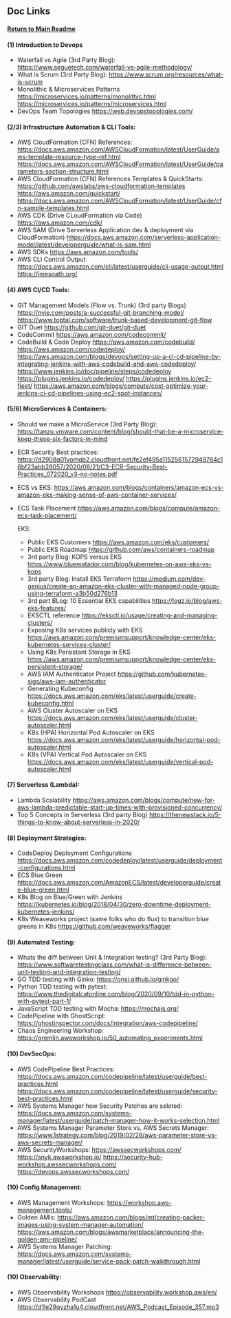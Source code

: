 ## Doc Links

#### [Return to Main Readme](https://github.com/virtmerlin/mglab-share-eks#links)

#### (1) Introduction to Devops

- Waterfall vs Agile (3rd Party Blog):
  https://www.seguetech.com/waterfall-vs-agile-methodology/
- What is Scrum (3rd Party Blog):
  https://www.scrum.org/resources/what-is-scrum
- Monolithic & Microservices Patterns
  https://microservices.io/patterns/monolithic.html
  https://microservices.io/patterns/microservices.html
- DevOps Team Topologies
  https://web.devopstopologies.com/

#### (2/3) Infrastructure Automation & CLI Tools:

- AWS CloudFormation (CFN) References:
  https://docs.aws.amazon.com/AWSCloudFormation/latest/UserGuide/aws-template-resource-type-ref.html
  https://docs.aws.amazon.com/AWSCloudFormation/latest/UserGuide/parameters-section-structure.html
- AWS CloudFormation (CFN) References Templates & QuickStarts:
  https://github.com/awslabs/aws-cloudformation-templates
  https://aws.amazon.com/quickstart/
  https://docs.aws.amazon.com/AWSCloudFormation/latest/UserGuide/cfn-sample-templates.html
- AWS CDK (Drive CLoudFormation via Code)
  https://aws.amazon.com/cdk/
- AWS SAM (Drive Serverless Application dev & deployment via CloudFormation)
  https://docs.aws.amazon.com/serverless-application-model/latest/developerguide/what-is-sam.html
- AWS SDKs
  https://aws.amazon.com/tools/
- AWS CLI Control Output
  https://docs.aws.amazon.com/cli/latest/userguide/cli-usage-output.html
  https://jmespath.org/

#### (4) AWS CI/CD Tools:

- GIT Management Models (Flow vs. Trunk) (3rd party Blogs)
  https://nvie.com/posts/a-successful-git-branching-model/
  https://www.toptal.com/software/trunk-based-development-git-flow
- GIT Duet
  https://github.com/git-duet/git-duet
- CodeCommit
  https://aws.amazon.com/codecommit/
- CodeBuild & Code Deploy
  https://aws.amazon.com/codebuild/
  https://aws.amazon.com/codedeploy/
  https://aws.amazon.com/blogs/devops/setting-up-a-ci-cd-pipeline-by-integrating-jenkins-with-aws-codebuild-and-aws-codedeploy/
  https://www.jenkins.io/doc/pipeline/steps/codedeploy
  https://plugins.jenkins.io/codedeploy/
  https://plugins.jenkins.io/ec2-fleet/
  https://aws.amazon.com/blogs/compute/cost-optimize-your-jenkins-ci-cd-pipelines-using-ec2-spot-instances/

#### (5/6) MicroServices & Containers:

- Should we make a MicroService (3rd Party Blog):
  https://tanzu.vmware.com/content/blog/should-that-be-a-microservice-keep-these-six-factors-in-mind
- ECR Security Best practices:
  https://d2908q01vomqb2.cloudfront.net/fe2ef495a1152561572949784c16bf23abb28057/2020/08/21/C3-ECR-Security-Best-Practices_072020_v3-no-notes.pdf
- ECS vs EKS:
  https://aws.amazon.com/blogs/containers/amazon-ecs-vs-amazon-eks-making-sense-of-aws-container-services/
- ECS Task Placement
  https://aws.amazon.com/blogs/compute/amazon-ecs-task-placement/

  EKS:

  - Public EKS Customers
    https://aws.amazon.com/eks/customers/
  - Public EKS Roadmap
    https://github.com/aws/containers-roadmap
  - 3rd party Blog: KOPS versus EKS
    https://www.bluematador.com/blog/kubernetes-on-aws-eks-vs-kops
  - 3rd party Blog: Install EKS Terraform
    https://medium.com/dev-genius/create-an-amazon-eks-cluster-with-managed-node-group-using-terraform-a3b50d276b13
  - 3rd part BLog: 10 Essential EKS capabilities
    https://logz.io/blog/aws-eks-features/
  - EKSCTL reference
    https://eksctl.io/usage/creating-and-managing-clusters/
  - Exposing K8s services publicly with EKS
    https://aws.amazon.com/premiumsupport/knowledge-center/eks-kubernetes-services-cluster/
  - Using K8s Persistant Storage in EKS
    https://aws.amazon.com/premiumsupport/knowledge-center/eks-persistent-storage/
  - AWS IAM Authenticator Project
    https://github.com/kubernetes-sigs/aws-iam-authenticator
  - Generating Kubeconfig
    https://docs.aws.amazon.com/eks/latest/userguide/create-kubeconfig.html
  - AWS Cluster Autoscaler on EKS
    https://docs.aws.amazon.com/eks/latest/userguide/cluster-autoscaler.html
  - K8s (HPA) Horizontal Pod Autoscaler on EKS
    https://docs.aws.amazon.com/eks/latest/userguide/horizontal-pod-autoscaler.html
  - K8s (VPA) Vertical Pod Autoscaler on EKS
    https://docs.aws.amazon.com/eks/latest/userguide/vertical-pod-autoscaler.html

#### (7) Serverless (Lambda):

- Lambda Scalability
  https://aws.amazon.com/blogs/compute/new-for-aws-lambda-predictable-start-up-times-with-provisioned-concurrency/
- Top 5 Concepts in Serverless (3rd party Blog)
  https://thenewstack.io/5-things-to-know-about-serverless-in-2020/

#### (8) Deployment Strategies:

- CodeDeploy Deployment Configurations
  https://docs.aws.amazon.com/codedeploy/latest/userguide/deployment-configurations.html
- ECS Blue Green
  https://docs.aws.amazon.com/AmazonECS/latest/developerguide/create-blue-green.html
- K8s Blog on Blue/Green with Jenkins
  https://kubernetes.io/blog/2018/04/30/zero-downtime-deployment-kubernetes-jenkins/
- K8s Weaveworks project (same folks who do flux) to transition blue greens in K8s
  https://github.com/weaveworks/flagger

#### (9) Automated Testing:

- Whats the diff between Unit & Integration testing? (3rd Party Blog):
  https://www.softwaretestingclass.com/what-is-difference-between-unit-testing-and-integration-testing/
- GO TDD testing with Ginko:
  https://onsi.github.io/ginkgo/
- Python TDD testing with pytest:
  https://www.thedigitalcatonline.com/blog/2020/09/10/tdd-in-python-with-pytest-part-1/
- JavaScript TDD testing with Mocha:
  https://mochajs.org/
- CodePipeline with GhostScript:
  https://ghostinspector.com/docs/integration/aws-codepipeline/
- Chaos Engineering Workshop:
  https://gremlin.awsworkshop.io/50_automating_experiments.html

#### (10) DevSecOps:

- AWS CodePipeline Best Practices:
  https://docs.aws.amazon.com/codepipeline/latest/userguide/best-practices.html
  https://docs.aws.amazon.com/codepipeline/latest/userguide/security-best-practices.html
- AWS Systems Manager how Security Patches are seleted:
  https://docs.aws.amazon.com/systems-manager/latest/userguide/patch-manager-how-it-works-selection.html
- AWS Systems Manager Parameter Store vs. AWS Secrets Manager:
  https://www.1strategy.com/blog/2019/02/28/aws-parameter-store-vs-aws-secrets-manager/
- AWS SecurityWorkshops:
  https://awssecworkshops.com/
  https://snyk.awsworkshop.io/
  https://security-hub-workshop.awssecworkshops.com/
  https://devops.awssecworkshops.com/

#### (10) Config Management:

- AWS Management Workshops:
  https://workshop.aws-management.tools/
- Golden AMIs:
  https://aws.amazon.com/blogs/mt/creating-packer-images-using-system-manager-automation/
  https://aws.amazon.com/blogs/awsmarketplace/announcing-the-golden-ami-pipeline/
- AWS Systems Manager Patching:
  https://docs.aws.amazon.com/systems-manager/latest/userguide/service-pack-patch-walkthrough.html

#### (10) Observability:

- AWS Observability Workshops
  https://observability.workshop.aws/en/
- AWS Observability PodCast
  https://d1le29qyzha1u4.cloudfront.net/AWS_Podcast_Episode_357.mp3
